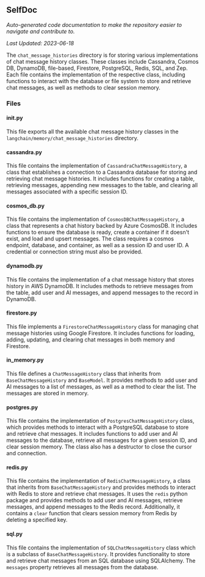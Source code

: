 <!--- START SELFDOC --->
## SelfDoc
_Auto-generated code documentation to make the repository easier to navigate and contribute to._

_Last Updated: 2023-06-18_

The `chat_message_histories` directory is for storing various implementations of chat message history classes. These classes include Cassandra, Cosmos DB, DynamoDB, file-based, Firestore, PostgreSQL, Redis, SQL, and Zep. Each file contains the implementation of the respective class, including functions to interact with the database or file system to store and retrieve chat messages, as well as methods to clear session memory.

### Files
#### __init__.py
This file exports all the available chat message history classes in the `langchain/memory/chat_message_histories` directory.

#### cassandra.py
This file contains the implementation of `CassandraChatMessageHistory`, a class that establishes a connection to a Cassandra database for storing and retrieving chat message histories. It includes functions for creating a table, retrieving messages, appending new messages to the table, and clearing all messages associated with a specific session ID.

#### cosmos_db.py
This file contains the implementation of `CosmosDBChatMessageHistory`, a class that represents a chat history backed by Azure CosmosDB. It includes functions to ensure the database is ready, create a container if it doesn't exist, and load and upsert messages. The class requires a cosmos endpoint, database, and container, as well as a session ID and user ID. A credential or connection string must also be provided.

#### dynamodb.py
This file contains the implementation of a chat message history that stores history in AWS DynamoDB. It includes methods to retrieve messages from the table, add user and AI messages, and append messages to the record in DynamoDB.

#### firestore.py
This file implements a `FirestoreChatMessageHistory` class for managing chat message histories using Google Firestore. It includes functions for loading, adding, updating, and clearing chat messages in both memory and Firestore.

#### in_memory.py
This file defines a `ChatMessageHistory` class that inherits from `BaseChatMessageHistory` and `BaseModel`. It provides methods to add user and AI messages to a list of messages, as well as a method to clear the list. The messages are stored in memory.

#### postgres.py
This file contains the implementation of `PostgresChatMessageHistory` class, which provides methods to interact with a PostgreSQL database to store and retrieve chat messages. It includes functions to add user and AI messages to the database, retrieve all messages for a given session ID, and clear session memory. The class also has a destructor to close the cursor and connection.

#### redis.py
This file contains the implementation of `RedisChatMessageHistory`, a class that inherits from `BaseChatMessageHistory` and provides methods to interact with Redis to store and retrieve chat messages. It uses the `redis` python package and provides methods to add user and AI messages, retrieve messages, and append messages to the Redis record. Additionally, it contains a `clear` function that clears session memory from Redis by deleting a specified key.

#### sql.py
This file contains the implementation of `SQLChatMessageHistory` class which is a subclass of `BaseChatMessageHistory`. It provides functionality to store and retrieve chat messages from an SQL database using SQLAlchemy. The `messages` property retrieves all messages from the database.

<!--- END SELFDOC --->